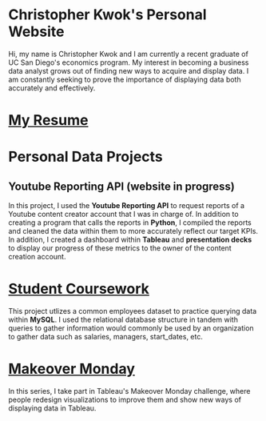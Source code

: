 # Christopher Kwok's Personal Website 

Hi, my name is Christopher Kwok and I am currently a recent graduate of UC San Diego's economics program. My interest in becoming a business data analyst grows out of finding new ways to acquire and display data. I am constantly seeking to prove the importance of displaying data both accurately and effectively.

# [My Resume](Business_Analytics_Resume.pdf)

# Personal Data Projects 

## Youtube Reporting API (website in progress)

In this project, I used the **Youtube Reporting API** to request reports of a Youtube content creator account that I was in charge of. In addition to creating a program that calls the reports in **Python**, I compiled the reports and cleaned the data within them to more accurately reflect our target KPIs. In addition, I created a dashboard within **Tableau** and **presentation decks** to display our progress of these metrics to the owner of the content creation account. 

# [Student Coursework](https://github.com/christopherkwok/SQL_coursework) 

This project utlizes a common employees dataset to practice querying data within **MySQL**. I used the relational database structure in tandem with queries to gather information would commonly be used by an organization to gather data such as salaries, managers, start_dates, etc.  

# [Makeover Monday](https://public.tableau.com/profile/christopher.kwok#!/vizhome/German-AmericanRelationshipPolling/Dashboard1?publish=yes)

In this series, I take part in Tableau's Makeover Monday challenge, where people redesign visualizations to improve them and show new ways of displaying data in Tableau. 
